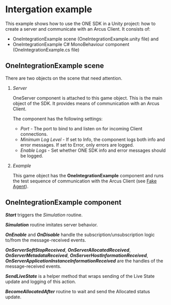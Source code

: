 # Intergation example #

This example shows how to use the ONE SDK in a Unity project: how to create a server and communicate with an Arcus Client.
It consists of:
- OneIntegrationExample scene (OneIntegrationExample.unity file) and
- OneIntegrationExample C# MonoBehaviour component (OneIntegrationExample.cs file)

## OneIntegrationExample scene ##

There are two objects on the scene that need attention.

1. _Server_

    OneServer component is attached to this game object. This is the main object of the SDK. It provides means of communication with an Arcus Client.

    The component has the following settings:
    - _Port_ - The port to bind to and listen on for incoming Client connections.
    - _Minimum Log Level_ - If set to Info, the component logs both info and error messages. If set to Error, only errors are logged.
    - _Enable Logs_ - Set whether ONE SDK info and error messages should be logged.

2. _Example_

    This game object has the __OneIntegrationExample__ component and runs the test sequence of communication with the Arcus Client (see [Fake Agent](https://github.com/i3D-net/ONE-GameHosting-SDK/tree/master/one/agent)).

## OneIntegrationExample component ##

___Start___ triggers the _Simulation_ routine.

___Simulation___ routine imitates server behavior.

___OnEnable___ and ___OnDisable___ handle the subscription/unsubscription logic to/from the message-received events.

___OnServerSoftStopReceived___, ___OnServerAllocatedReceived___, ___OnServerMetadataReceived___, ___OnServerHostInformationReceived___, ___OnServerApplicationInstanceInformationReceived___
are the handles of the message-received events.

___SendLiveState___ is a helper method that wraps sending of the Live State update and logging of this action.

___BecomeAllocatedAfter___ routine to wait and send the Allocated status update.
